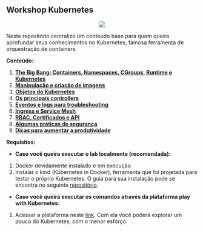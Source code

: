 ## Workshop Kubernetes


<p align="center">
  <img src="https://avatars.githubusercontent.com/u/13629408?s=200&v=4"/>
</p>

Neste repositório centralizo um conteúdo base para quem queira aprofundar seus conhecimentos no Kubernetes, famosa ferramenta de orquestração de containers.

**Conteúdo:**

01. [**The Big Bang: Containers, Namespaces, CGroups, Runtime e Kubernetes**](Content/origem/README.md)
02. [**Manipulação e criação de imagens**](Content/imagens/README.md)
03. [**Objetos do Kubernetes**](Content/objetos/README.md)
04. [**Os principais controllers**](Content/controllers/README.md)
05. [**Eventos e logs para troubleshooting**](Content/eventsLogs/README.md)
06. [**Ingress e Service Mesh**](Content/ingressMesh/README.md)
07. [**RBAC, Certificados e API**](Content/dashboard/README.md)
08. [**Algumas práticas de segurança**](Content/nginx-ingress-controller/README.md)
09. [**Dicas para aumentar a produtividade**](Content/dicas/README.md)

**Requisitos:**

- **Caso você queira executar o lab localmente (recomendada):**

01. Docker devidamente instalado e em execução
02. Instalar o kind (Kubernetes in Docker), ferramenta que foi projetada para testar o próprio Kubernetes. O guia para sua instalação pode se encontra no seguinte [repositório](https://github.com/lucasafonsokremer/k8s-dev-env-with-kind).

- **Caso você queira executar os comandos através da plataforma play with Kubernetes:**

01. Acessar a plataforma neste [link](https://labs.play-with-k8s.com). Com ela você poderá explorar um pouco do Kubernetes, com o menor esforço.
